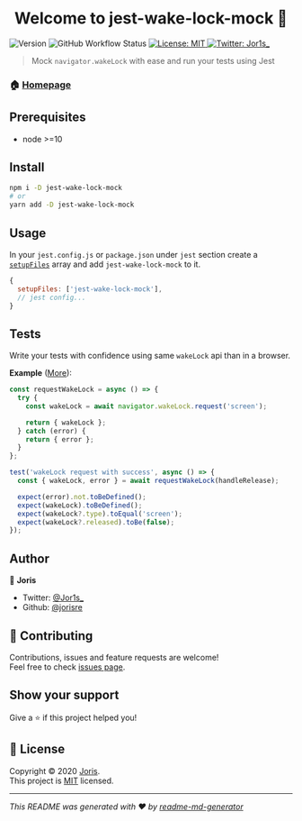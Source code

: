 <h1 align="center">Welcome to jest-wake-lock-mock 👋</h1>
<p>
  <img alt="Version" src="https://img.shields.io/badge/version-1.0.0-blue.svg?cacheSeconds=2592000&style=for-the-badge" />
  <img alt="GitHub Workflow Status" src="https://img.shields.io/github/workflow/status/jorisre/jest-wake-lock-mock/CI?style=for-the-badge">
  <a href="https://github.com/jorisre/jest-wake-lock-mock/blob/master/LICENSE" target="_blank">
    <img alt="License: MIT" src="https://img.shields.io/github/license/jorisre/jest-wake-lock-mock?style=for-the-badge" />
  </a>
  <a href="https://twitter.com/Jor1s_" target="_blank">
    <img alt="Twitter: Jor1s_" src="https://img.shields.io/twitter/follow/Jor1s_.svg?style=for-the-badge" />
  </a>
</p>

> Mock `navigator.wakeLock` with ease and run your tests using Jest

### 🏠 [Homepage](https://github.com/jorisre/jest-wake-lock-mock#readme)

## Prerequisites

- node >=10

## Install

```sh
npm i -D jest-wake-lock-mock
# or
yarn add -D jest-wake-lock-mock
```

## Usage

In your `jest.config.js` or `package.json` under `jest` section create a [`setupFiles`](https://jestjs.io/docs/en/configuration#setupfiles-array) array and add `jest-wake-lock-mock` to it.

```js
{
  setupFiles: ['jest-wake-lock-mock'],
  // jest config...
}
```

## Tests

Write your tests with confidence using same `wakeLock` api than in a browser.

**Example** ([More](https://github.com/jorisre/jest-wake-lock-mock/blob/master/test/jest-wake-lock-mock.test.ts)):

```js
const requestWakeLock = async () => {
  try {
    const wakeLock = await navigator.wakeLock.request('screen');

    return { wakeLock };
  } catch (error) {
    return { error };
  }
};

test('wakeLock request with success', async () => {
  const { wakeLock, error } = await requestWakeLock(handleRelease);

  expect(error).not.toBeDefined();
  expect(wakeLock).toBeDefined();
  expect(wakeLock?.type).toEqual('screen');
  expect(wakeLock?.released).toBe(false);
});
```

## Author

👤 **Joris**

- Twitter: [@Jor1s\_](https://twitter.com/Jor1s_)
- Github: [@jorisre](https://github.com/jorisre)

## 🤝 Contributing

Contributions, issues and feature requests are welcome!<br />Feel free to check [issues page](https://github.com/jorisre/jest-wake-lock-mock/issues).

## Show your support

Give a ⭐️ if this project helped you!

## 📝 License

Copyright © 2020 [Joris](https://github.com/jorisre).<br />
This project is [MIT](https://github.com/jorisre/jest-wake-lock-mock/blob/master/LICENSE) licensed.

---

_This README was generated with ❤️ by [readme-md-generator](https://github.com/kefranabg/readme-md-generator)_
